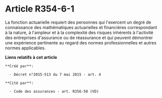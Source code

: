 # Article R354-6-1

La fonction actuarielle requiert des personnes qui l'exercent un degré de connaissance des mathématiques actuarielles et
financières correspondant à la nature, à l'ampleur et à la complexité des risques inhérents à l'activité des entreprises
d'assurance ou de réassurance et qui peuvent démontrer une expérience pertinente au regard des normes professionnelles et
autres normes applicables.

**Liens relatifs à cet article**

	**Créé par**:

	  - Décret n°2015-513 du 7 mai 2015 - art. 4

	**Cité par**:

	  - Code des assurances - art. R356-50 (VD)
